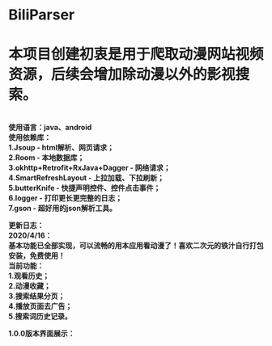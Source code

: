 # BiliParser
<h1>本项目创建初衷是用于爬取动漫网站视频资源，后续会增加除动漫以外的影视搜索。</h1><br>
<b>使用语言：java、android
<br>使用依赖库：
<br>1.Jsoup - html解析、网页请求；
<br>2.Room - 本地数据库；
<br>3.okhttp+Retrofit+RxJava+Dagger - 网络请求；
<br>4.SmartRefreshLayout - 上拉加载、下拉刷新；
<br>5.butterKnife - 快捷声明控件、控件点击事件；
<br>6.logger - 打印更长更完整的日志；
<br>7.gson - 超好用的json解析工具。<b>

<b>更新日志：</b>
<br>2020/4/16：
<br>基本功能已全部实现，可以流畅的用本应用看动漫了！喜欢二次元的铁汁自行打包安装，免费使用！
<br>当前功能：
<br>1.观看历史；
<br>2.动漫收藏；
<br>3.搜索结果分页；
<br>4.播放页面去广告；
<br>5.搜索词历史记录。
<br>

<b>1.0.0版本界面展示：</b><br>




